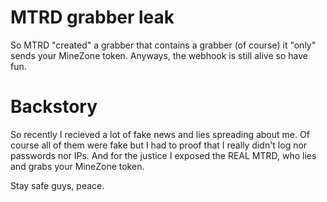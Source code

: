# MTRD grabber leak
So MTRD "created" a grabber that contains a grabber (of course) it "only" sends your MineZone token. Anyways, the webhook is still alive so have fun.

# Backstory

So recently I recieved a lot of fake news and lies spreading about me. Of course all of them were fake but I had to proof that I really didn't log nor passwords nor IPs. And for the justice I exposed the REAL MTRD, who lies and grabs your MineZone token.

Stay safe guys, peace.
